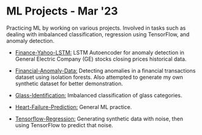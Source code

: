# ML Projects - Mar '23

Practicing ML by working on various projects. Involved in tasks such as dealing with imbalanced classification, regression using TensorFlow, and anomaly detection.

- [Finance-Yahoo-LSTM:](./Finance-Yahoo-LSTM/) LSTM Autoencoder for anomaly detection in General Electric Company (GE) stocks closing prices historical data.

- [Financial-Anomaly-Data:](./Financial-Anomaly-Data/) Detecting anomalies in a financial transactions dataset using isolation forests. Also attempted to generate my own synthetic dataset for better demonstration.

- [Glass-Identification:](./Glass-Identification/) Imbalanced classification of glass categories.

- [Heart-Failure-Prediction:](./Heart-Failure-Prediction/) General ML practice.

- [Tensorflow-Regression:](./Tensorflow-Regression/) Generating synthetic data with noise, then using TensorFlow to predict that noise.
